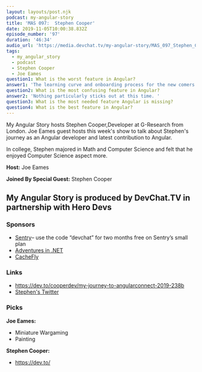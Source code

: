 ```yaml
---
layout: layouts/post.njk
podcast: my-angular-story
title: 'MAS 097:  Stephen Cooper'
date: 2019-11-05T10:00:38.832Z
episode_number: '97'
duration: '46:34'
audio_url: 'https://media.devchat.tv/my-angular-story/MAS_097_Stephen_Cooper.mp3'
tags:
  - my_angular_story
  - podcast
  - Stephen Cooper
  - Joe Eames
question1: What is the worst feature in Angular?
answer1: 'The learning curve and onboarding process for the new comers to the team. '
question2: What is the most confusing feature in Angular?
answer2: 'Nothing particularly sticks out at this time. '
question3: What is the most needed feature Angular is missing?
question4: What is the best feature in Angular?
---
```

My Angular Story hosts Stephen Cooper,Developer at G-Research from London. Joe Eames guest hosts this week's show to talk about Stephen's journey as an Angular developer and latest contribution to Angular.  

In college, Stephen majored in Math and Computer Science and felt that he enjoyed Computer Science aspect  more. 

**Host:** Joe Eames

**Joined By Special Guest:** Stephen Cooper

## **My Angular Story is produced by DevChat.TV in partnership with Hero Devs**

### **Sponsors**

* [Sentry](http://sentry.io/)– use the code “devchat” for two months free on Sentry’s small plan
* [Adventures in .NET](https://devchat.tv/adventures-in-dotnet/)
* [CacheFly](https://www.cachefly.com/)

### **Links**

* <https://dev.to/cooperdev/my-journey-to-angularconnect-2019-238b>
* [Stephen's Twitter](https://twitter.com/CooperDev)

### **Picks**

**Joe Eames:**

* Miniature Wargaming
* Painting

**Stephen Cooper:**

* https://dev.to/
